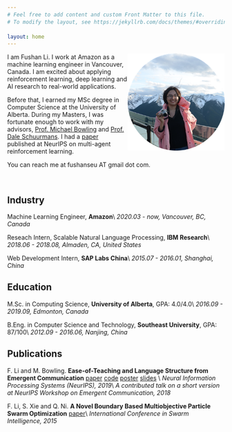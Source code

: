 ```yaml
---
# Feel free to add content and custom Front Matter to this file.
# To modify the layout, see https://jekyllrb.com/docs/themes/#overriding-theme-defaults

layout: home
---
```

<!-- ## About Me -->

<img style='float: right;' width='225' height='225' src='circle.png'>

I am Fushan Li. I work at Amazon as a machine learning engineer in Vancouver, Canada. I am excited about applying reinforcement learning, deep learning and AI research to real-world applications.

Before that, I earned my MSc degree in Computer Science at the University of Alberta. 
During my Masters, I was fortunate enough to work with my advisors, [Prof. Michael Bowling](https://webdocs.cs.ualberta.ca/~bowling/index.html) and [Prof. Dale Schuurmans](https://webdocs.cs.ualberta.ca/~dale/). 
I had a [paper](https://papers.nips.cc/paper/9714-ease-of-teaching-and-language-structure-from-emergent-communication) published at NeurIPS on multi-agent reinforcement learning.

You can reach me at fushanseu AT gmail dot com.

<br />

## Industry

Machine Learning Engineer, **Amazon**\\
*2020.03 - now, Vancouver, BC, Canada*

Reseach Intern, Scalable Natural Language Processing, **IBM Research**\\
*2018.06 - 2018.08, Almaden, CA, United States*

Web Development Intern, **SAP Labs China**\\
*2015.07 - 2016.01, Shanghai, China*

## Education

M.Sc. in Computing Science, **University of Alberta**, GPA: 4.0/4.0\\
*2016.09 - 2019.09, Edmonton, Canada* 

B.Eng. in Computer Science and Technology, **Southeast University**, GPA: 87/100\\
*2012.09 - 2016.06, Nanjing, China*

## Publications

F. Li and M. Bowling. **Ease-of-Teaching and Language Structure from Emergent Communication** [paper](https://papers.nips.cc/paper/9714-ease-of-teaching-and-language-structure-from-emergent-communication) [code](https://github.com/FushanLi/Ease-of-teaching-and-language-structure) [poster](https://drive.google.com/open?id=1CnSeTqhr2iJWKNLBt9OvLHKYsgbwLScG) [slides](https://drive.google.com/open?id=17c1iHeBHA90f1Kg41gF3Fk9keT1AQcaO) \\
*Neural Information Processing Systems (NeurIPS), 2019*\\
*A contributed talk on a short version at NeurIPS Workshop on Emergent Communication, 2018*

F. Li, S. Xie and Q. Ni. **A Novel Boundary Based Multiobjective Particle Swarm Optimization** [paper](https://link.springer.com/chapter/10.1007/978-3-319-20466-6_17)\\
*International Conference in Swarm Intelligence, 2015*

